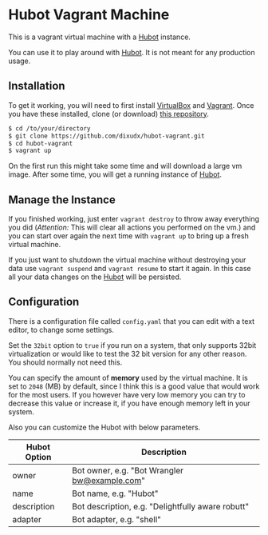 Hubot Vagrant Machine
=====================

This is a vagrant virtual machine with a [Hubot](https://hubot.github.com/) instance.

You can use it to play around with [Hubot](https://hubot.github.com/). It is not meant for any production usage.

Installation
------------

To get it working, you will need to first install [VirtualBox](https://www.virtualbox.org/wiki/Downloads)
and [Vagrant](https://www.vagrantup.com). Once you have these installed, clone
(or download) [this repository](https://github.com/dixudx/hubot-vagrant.git).

```bash
$ cd /to/your/directory
$ git clone https://github.com/dixudx/hubot-vagrant.git
$ cd hubot-vagrant
$ vagrant up
```

On the first run this might take some time and will download a large vm image.
After some time, you will get a running instance of [Hubot](https://hubot.github.com/).

Manage the Instance
-------------------

If you finished working, just enter `vagrant destroy` to throw away everything you
did (*Attention:* This will clear all actions you performed on the vm.) and you can start over again
the next time with `vagrant up` to bring up a fresh virtual machine.

If you just want to shutdown the virtual machine without destroying your
data use `vagrant suspend` and `vagrant resume` to start it again. In this
case all your data changes on the [Hubot](https://hubot.github.com/) will be persisted.

Configuration
-------------

There is a configuration file called `config.yaml` that you can edit with a text editor, to change
some settings.

Set the `32bit` option to `true` if you run on a system, that only supports 32bit virtualization or
would like to test the 32 bit version for any other reason. You should normally not need this.

You can specify the amount of **memory** used by the virtual machine. It is set to `2048` (MB) by default,
since I think this is a good value that would work for the most users. If you however have very low memory
you can try to decrease this value or increase it, if you have enough memory left in your system.

Also you can customize the Hubot with below parameters.

| Hubot Option  | Description                                       |
|---------------|---------------------------------------------------|
| owner         | Bot owner, e.g. "Bot Wrangler bw@example.com"     |
| name          | Bot name, e.g. "Hubot"                            |
| description   | Bot description, e.g. "Delightfully aware robutt" |
| adapter       | Bot adapter, e.g. "shell"                         |
